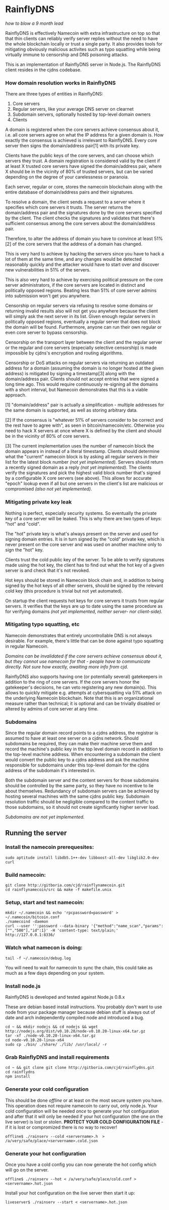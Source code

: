 # RainflyDNS

*how to blow a 9 month lead*

RainflyDNS is effectively Namecoin with extra infrastructure on top so that that thin clients can reliably verify server replies without the need to have 
the whole blockchain locally or trust a single party. It also provides tools for mitigating obviously malicious activites such as typo squatting while being virtually immune to censorship and DNS poisoning attacks.

This is an implementation of RainflyDNS server in Node.js.
The RainflyDNS client resides in the cjdns codebase.

### How domain resolution works in RainflyDNS

There are three types of entities in RainflyDNS:

1) Core servers
2) Regular servers, like your average DNS server on clearnet
3) Subdomain servers, optionally hosted by top-level domain owners
4) Clients

A domain is registered when the core servers achieve consensus about it, i.e. all core servers agree on what the IP address for a given domain is.
How exactly the consensus is achieved is irrelevant to RainflyDNS. Every core server then signs the domain/address pair[1] with its private key.

Clients have the public keys of the core servers, and can choose which servers they trust. A domain registration is considered valid by the client if at least X trusted core servers have signed the domain/address pair, where X should be in the vicinity of 80% of trusted servers, but can be varied depending on the degree of your carelessness or paranoia.

Each server, regular or core, stores the namecoin blockchain along with the entire database of domain/address pairs and their signatures.

To resolve a domain, the client sends a request to a server where it specifies which core servers it trusts. The server returns the domain/address pair and the signatures done by the core servers specified by the client. The client checks the signatures and validates that there's sufficient consensus among the core servers about the domain/address pair.

Therefore, to alter the address of domain you have to convince at least 51%[2] of the core servers that the address of a domain has changed.

This is very hard to achieve by hacking the servers since you have to hack a lot  of them at the same time, and any changes would be detected reasonably quickly and the attacker would have to start over and discover new vulnerabilities in 51% of the servers.

This is also very hard to achieve by exercising political pressure on the core server administrators, if the core servers are located in distinct and 
politically opposed regions. Beating less than 51% of core server admins into submission won't get you anywhere.

Censorship on regular servers via refusing to resolve some domains or returning invalid results also will not get you anywhere because the client 
will simply ask the next server in its list. Given enough regular servers in politically opposed regions, eventually a regular server that does not block 
the domain will be found. Furthermore, anyone can run their own regular or even core server to bypass censorship.

Censorship on the transport layer between the client and the regular server or the regular and core servers (especially selective censorship) is made impossible by cjdns's encryption and routing algorithms.

Censorship or DoS attacks on regular servers via returning an outdated address for a domain (assuming the domain is no longer hosted at the given address)
is mitigated by signing a timestamp[3] along with the domain/address pair.
Clients should not accept entries that were signed a long time ago. This would require continuously re-signing all the domains with a short interval, but Namecoin demonstrates that this is a viable approach.

[1] "domain/address" pair is actually a simplification - multiple addresses for the same domain is supported, as well as storing arbitrary data.

[2] If the consensus is "whatever 51% of servers consider to be correct and the rest have to agree with", as seen in bitcoin/namecoin/etc. Otherwise you need to hack X servers at once where X is defined by the client and should be in the vicinity of 80% of core servers.

[3] The current implementation uses the number of namecoin block the domain appears in instead of a literal timestamp. Clients should determine what the "current" namecoin block is by asking all regular servers in their list for the latest block number *(not yet implemented).* 
Servers should return a recently signed domain as a reply *(not yet implemented).* The clients verify the signatures and pick the highest valid block number that's signed by a configurable X core servers (see above).
This allows for accurate "epoch" lookup even if all but one servers in the client's list are malicious or compromised *(also not yet implemented).*

### Mitigating private key leak

Nothing is perfect, especially security systems. So eventually the private key of a core server will be leaked. This is why there are two types of keys: "hot" and "cold".

The "hot" private key is what's always present on the server and used for signing domain entries. It is in turn signed by the "cold" private key, which is never present on the core server and was used on another machine only to sign the "hot" key.

Clients trust the cold public key of the server. To be able to verify signatures made using the hot key, the client has to find out what the hot key of a given server is and check that it's not revoked.

Hot keys should be stored in Namecoin block chain and, in addition to being signed by the hot keys of all other servers, should be signed by the relevant cold key (this procedure is trivial but not yet automated).

On startup the client requests hot keys for core servers it trusts from regular servers. It verifies that the keys are up to date using the same procedure as for verifying domains *(not yet implemented, neither server- nor client-side).*

### Mitigating typo squatting, etc

Namecoin demonstrates that entirely uncontrollable DNS is not always desirable. For example, there's little that can be done against typo squatting in regular Namecoin.

*Domains can be invalidated if the core servers achieve consensus about it,
but they cannot use namecoin for that - people have to communicate directly.
Not sure how exactly, awaiting more info from cjd.*

RainflyDNS also supports having one (or potentially several) gatekeepers in addition to the ring of core servers. If the core servers honor the gatekeeper's decisions, he can veto registering any new domain(s). This allows to quickly mitigate e.g. attempts at cybersquatting via 51% attack on the underlying Namecoin blockchain.
Note that this is an organizational measure rather than technical; it is optional and can be trivially disabled or altered by admins of core server at any time.

### Subdomains

Since the regular domain record points to a cjdns address, the registrar is assumed to have at least one server on a cjdns network. Should subdomains be required, they can make their machine serve them and record the machine's public key in the top level domain record in addition to the top-level machine address. When encountering a subdomain the client would convert the public key to a cjdns address and ask the machine responsible for subdomains under this top-level domain for the cjdns address of the subdomain it's interested in.

Both the subdomain server and the content servers for those subdomains should be controlled by the same party, so they have no incentive to lie about themselves. Redundancy of subdomain servers can be achieved by hosting several machines with the same cjdns public key. Subdomain resolution traffic should be negligible compared to the content traffic to those subdomains, so it should not create significantly higher server load.

*Subdomains are not yet implemented.*

## Running the server

### Install the namecoin prerequesites:

    sudo aptitude install libdb5.1++-dev libboost-all-dev libglib2.0-dev curl

### Build namecoin:

    git clone http://gitboria.com/cjd/rainflynamecoin.git
    cd rainflynamecoin/src && make -f makefile.unix

### Setup, start and test namecoin:

    mkdir ~/.namecoin && echo 'rpcpassword=password' > ~/.namecoin/bitcoin.conf
    ./namecoind -daemon
    curl --user '':password --data-binary '{"method":"name_scan","params":["","500"],"id":1}' -H 'content-type: text/plain;' http://127.0.0.1:8336/

### Watch what namecon is doing:

    tail -f ~/.namecoin/debug.log

You will need to wait for namecoin to sync the chain, this could take as much as a few days depending on your system.

### Install node.js

RainflyDNS is developed and tested against Node.js 0.8.x

These are debian based install instructions. You probably don't want to use node from your package manager
because debian stuff is always out of date and arch independently compiled node and introduced a bug.

    cd ~ && mkdir nodejs && cd nodejs && wget http://nodejs.org/dist/v0.10.20/node-v0.10.20-linux-x64.tar.gz
    tar -xf ./node-v0.10.20-linux-x64.tar.gz
    cd node-v0.10.20-linux-x64
    sudo cp ./bin/ ./share/ ./lib/ /usr/local/ -r

### Grab RainflyDNS and install requirements

    cd ~ && git clone git clone http://gitboria.com/cjd/rainflydns.git
    cd rainflydns
    npm install

### Generate your cold configuration

This should be done *offline* or at least on the most secure system you have. This operation
does not require namecoin to carry out, only node.js. Your cold configuration will be needed
*once* to generate your hot configuration and after that it will only be needed if your hot
configuration (the one on the live server) is lost or stolen.
**PROTECT YOUR COLD CONFIGURATION FILE** - if it is lost or compromized there is no way to recover!

    offline$ ./rainserv --cold <servername>.h  > /a/very/safe/place/<servername>.cold.json

### Generate your hot configuration

Once you have a cold config you can now generate the hot config which will go on the server.

    offline$ ./rainserv --hot < /a/very/safe/place/cold.conf > <servername>.hot.json

Install your hot configuration on the live server then start it up:

    liveserver$ ./rainserv --start < <servername>.hot.json